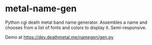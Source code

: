 # metal-name-gen
Python cgi death metal band name generator. Assembles a name and chooses from a list of fonts and colors to display it. Semi-responsive.

Demo at https://dev.deathmetal.me/namegen/gen.py
